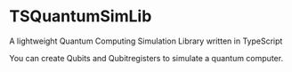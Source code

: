 # TSQuantumSimLib
A lightweight Quantum Computing Simulation Library written in TypeScript

You can create Qubits and Qubitregisters to simulate a quantum computer.

